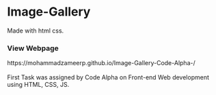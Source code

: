 # Image-Gallery
Made with html css.
<h3>View Webpage</h3>
  https://mohammadzameerp.github.io/Image-Gallery-Code-Alpha-/    <br>
<br>
First Task was assigned by Code Alpha on Front-end Web development using HTML, CSS, JS.
